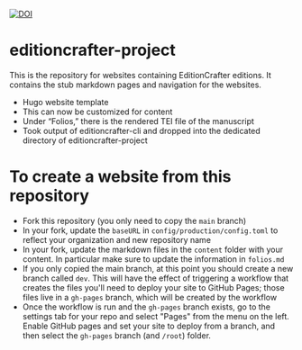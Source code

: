 [![DOI](https://zenodo.org/badge/574679318.svg)](https://zenodo.org/badge/latestdoi/574679318)

# editioncrafter-project
This is the repository for websites containing EditionCrafter editions. It contains the stub markdown pages and navigation for the websites.

- Hugo website template
- This can now be customized for content
- Under “Folios,” there is the rendered TEI file of the manuscript
- Took output of editioncrafter-cli and dropped into the dedicated directory of editioncrafter-project

# To create a website from this repository

- Fork this repository (you only need to copy the `main` branch)
- In your fork, update the `baseURL` in `config/production/config.toml` to reflect your organization and new repository name
- In your fork, update the markdown files in the `content` folder with your content. In particular make sure to update the information in `folios.md`
- If you only copied the main branch, at this point you should create a new branch called `dev`. This will have the effect of triggering a workflow that creates the files you'll need to deploy your site to GitHub Pages; those files live in a `gh-pages` branch, which will be created by the workflow
- Once the workflow is run and the `gh-pages` branch exists, go to the settings tab for your repo and select "Pages" from the menu on the left. Enable GitHub pages and set your site to deploy from a branch, and then select the `gh-pages` branch (and `/root`) folder. 
